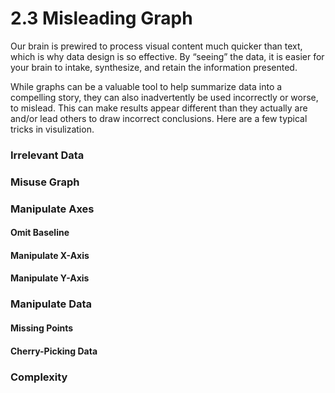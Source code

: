 # 2.3 Misleading Graph

Our brain is prewired to process visual content much quicker than text, which is why data design is so effective. By “seeing” the data, it is easier for your brain to intake, synthesize, and retain the information presented.

While graphs can be a valuable tool to help summarize data into a compelling story, they can also inadvertently be used incorrectly or worse, to mislead. This can make results appear different than they actually are and/or lead others to draw incorrect conclusions.  Here are a few typical tricks in visulization.

### Irrelevant Data

### Misuse Graph

### 

### Manipulate Axes

#### Omit Baseline

#### Manipulate X-Axis

#### Manipulate Y-Axis

### Manipulate Data

#### Missing Points

#### Cherry-Picking Data

### Complexity 

